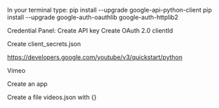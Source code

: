 In your terminal type:
    pip install --upgrade google-api-python-client
    pip install --upgrade google-auth-oauthlib google-auth-httplib2

Credential Panel:
    Create API key
    Create OAuth 2.0 clientId

Create client_secrets.json

https://developers.google.com/youtube/v3/quickstart/python

Vimeo

Create an app

Create a file videos.json with {}
